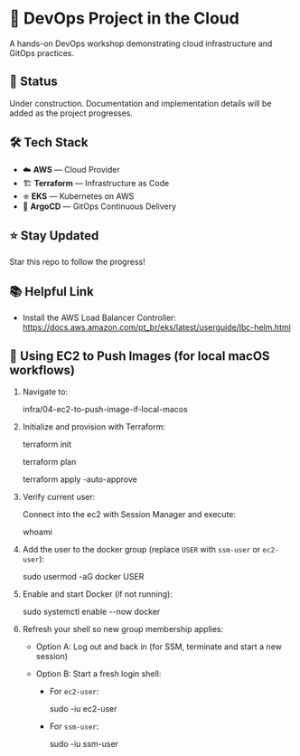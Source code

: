 # 🚀 DevOps Project in the Cloud

A hands-on DevOps workshop demonstrating cloud infrastructure and GitOps practices.

## 🚧 Status

Under construction. Documentation and implementation details will be added as the project progresses.

## 🛠️ Tech Stack

- ☁️ **AWS** — Cloud Provider
- 🏗️ **Terraform** — Infrastructure as Code
- ⎈ **EKS** — Kubernetes on AWS
- 🔁 **ArgoCD** — GitOps Continuous Delivery

## ⭐ Stay Updated

Star this repo to follow the progress!

## 📚 Helpful Link

- Install the AWS Load Balancer Controller: https://docs.aws.amazon.com/pt_br/eks/latest/userguide/lbc-helm.html

## 🧰 Using EC2 to Push Images (for local macOS workflows)

1. Navigate to:

   infra/04-ec2-to-push-image-if-local-macos

2. Initialize and provision with Terraform:

   terraform init

   terraform plan

   terraform apply -auto-approve

3. Verify current user:

   Connect into the ec2 with Session Manager and execute:

   whoami

4. Add the user to the docker group (replace `USER` with `ssm-user` or `ec2-user`):

   sudo usermod -aG docker USER

5. Enable and start Docker (if not running):

   sudo systemctl enable --now docker

6. Refresh your shell so new group membership applies:

   - Option A: Log out and back in (for SSM, terminate and start a new session)
   - Option B: Start a fresh login shell:

     - For `ec2-user`:

       sudo -iu ec2-user

     - For `ssm-user`:

       sudo -iu ssm-user
